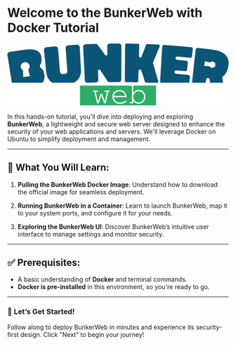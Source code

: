 # Welcome to the BunkerWeb with Docker Tutorial

![BunkerWeb Logo](./logo.png)

In this hands-on tutorial, you'll dive into deploying and exploring **BunkerWeb**, a lightweight and secure web server designed to enhance the security of your web applications and servers. We'll leverage Docker on Ubuntu to simplify deployment and management.

---

## 🌟 **What You Will Learn**:
1. **Pulling the BunkerWeb Docker Image**: Understand how to download the official image for seamless deployment.
   
2. **Running BunkerWeb in a Container**: Learn to launch BunkerWeb, map it to your system ports, and configure it for your needs.

3. **Exploring the BunkerWeb UI**: Discover BunkerWeb’s intuitive user interface to manage settings and monitor security.

---

## ✅ **Prerequisites**:
- A basic understanding of **Docker** and terminal commands.
- **Docker is pre-installed** in this environment, so you're ready to go.

---

### 🚀 **Let’s Get Started!**

Follow along to deploy BunkerWeb in minutes and experience its security-first design. Click "Next" to begin your journey!
